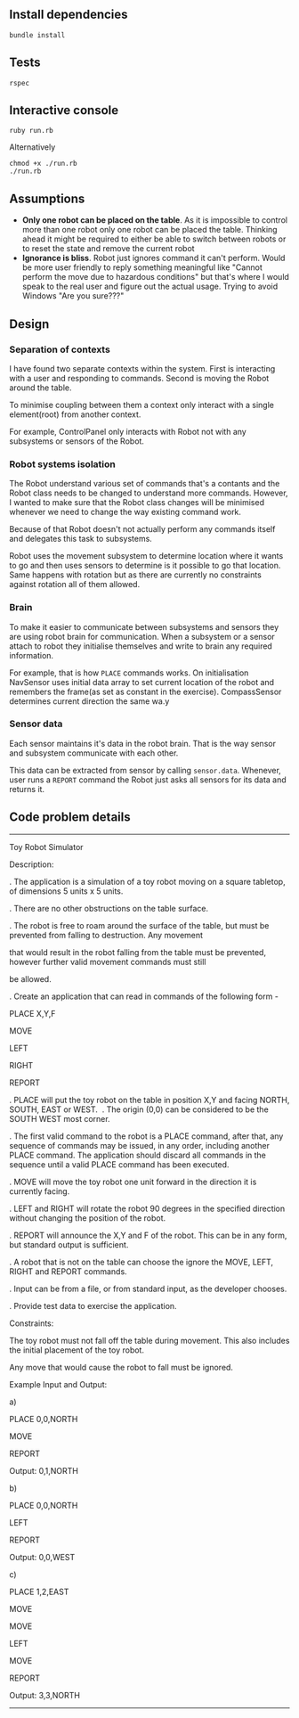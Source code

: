 ## Install dependencies
```
bundle install
```

## Tests
```
rspec
```

## Interactive console
```
ruby run.rb
```
Alternatively
```
chmod +x ./run.rb
./run.rb
```

## Assumptions

- **Only one robot can be placed on the table**. As it is impossible to control more than one robot only one robot
can be placed the table. Thinking ahead it might be required to either be able to switch between robots or to reset the state and remove the current robot
- **Ignorance is bliss**. Robot just ignores command it can't perform.
Would be more user friendly to reply something meaningful like "Cannot perform the move due to hazardous conditions" but that's where I would speak to the real user and figure out the actual usage.
Trying to avoid Windows "Are you sure???"


## Design

### Separation of contexts
I have found two separate contexts within the system. First is interacting with a user and responding to commands.
Second is moving the Robot around the table.

To minimise coupling between them a context only interact with a single element(root) from another context.

For example, ControlPanel only interacts with Robot not with any subsystems or sensors of the Robot.

### Robot systems isolation
The Robot understand various set of commands that's a contants and the Robot class needs to be changed to understand more commands.
However, I wanted to make sure that the Robot class changes will be minimised whenever we need to change the way existing command work.

Because of that Robot doesn't not actually perform any commands itself and delegates this task to subsystems.

Robot uses the movement subsystem to determine location where it wants to go and then uses sensors to determine is it possible to go that location.
Same happens with rotation but as there are currently no constraints against rotation all of them allowed.

### Brain
To make it easier to communicate between subsystems and sensors they are using robot brain for communication.
When a subsystem or a sensor attach to robot they initialise themselves and write to brain any required information.

For example, that is how `PLACE` commands works. 
On initialisation NavSensor uses initial data array to set current location of the robot and remembers the frame(as set as constant in the exercise).
CompassSensor determines current direction the same wa.y

### Sensor data
Each sensor maintains it's data in the robot brain. That is the way sensor and subsystem communicate with each other.

This data can be extracted from sensor by calling `sensor.data`.
Whenever, user runs a `REPORT` command the Robot just asks all sensors for its data and returns it.



## Code problem details
-----------

Toy Robot Simulator

Description:

. The application is a simulation of a toy robot moving on a square tabletop, of dimensions 5 units x 5 units.

. There are no other obstructions on the table surface.

. The robot is free to roam around the surface of the table, but must be prevented from falling to destruction. Any movement 

that would result in the robot falling from the table must be prevented, however further valid movement commands must still 

be allowed.

. Create an application that can read in commands of the following form -

PLACE X,Y,F

MOVE

LEFT

RIGHT

REPORT

. PLACE will put the toy robot on the table in position X,Y and facing NORTH, SOUTH, EAST or WEST. 
. The origin (0,0) can be considered to be the SOUTH WEST most corner.

. The first valid command to the robot is a PLACE command, after that, any sequence of commands may be issued, in any order, including another PLACE command. The application should discard all commands in the sequence until a valid PLACE command has been executed.

. MOVE will move the toy robot one unit forward in the direction it is currently facing.

. LEFT and RIGHT will rotate the robot 90 degrees in the specified direction without changing the position of the robot.

. REPORT will announce the X,Y and F of the robot. This can be in any form, but standard output is sufficient.

. A robot that is not on the table can choose the ignore the MOVE, LEFT, RIGHT and REPORT commands.

. Input can be from a file, or from standard input, as the developer chooses.

. Provide test data to exercise the application.

Constraints:

The toy robot must not fall off the table during movement. This also includes the initial placement of the toy robot. 

Any move that would cause the robot to fall must be ignored.

Example Input and Output:

a)

PLACE 0,0,NORTH

MOVE

REPORT

Output: 0,1,NORTH

b)

PLACE 0,0,NORTH

LEFT

REPORT

Output: 0,0,WEST

c)

PLACE 1,2,EAST

MOVE

MOVE

LEFT

MOVE

REPORT

Output: 3,3,NORTH

-------
